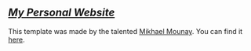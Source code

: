 ## [*My Personal Website*](https://geosalib.com/)

This template was made by the talented [Mikhael Mounay](https://github.com/MikhaelMounay). You can find it [here](https://github.com/MikhaelMounay/personal-website).